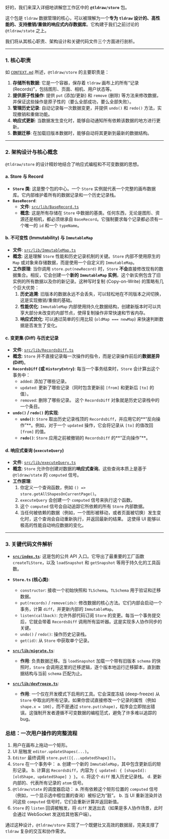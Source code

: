 好的，我们来深入详细地讲解您工作区中的 **`@tldraw/store`** 包。

这个包是 `tldraw` 数据管理的核心，可以被理解为一个**专为 `tldraw` 设计的、高性能的、支持撤销/重做的响应式内存数据库**。它构建于我们之前讨论的 `@tldraw/state` 之上。

我们将从其核心职责、架构设计和关键代码文件三个方面进行剖析。

---

### **1. 核心职责**

如 [`CONTEXT.md`](packages/store/CONTEXT.md) 所述，`@tldraw/store` 的主要职责是：

1.  **存储所有数据**: 它是一个容器，保存着 `tldraw` 画布上的所有“记录 (Records)”，包括图形、页面、相机、用户状态等。
2.  **提供原子性操作**: 提供 `put` (添加/更新) 和 `remove` (删除) 等方法来修改数据，并保证这些操作是原子性的（要么全部成功，要么全部失败）。
3.  **管理历史记录**: 自动记录每一次数据变更，并提供 `undo()` 和 `redo()` 方法，实现撤销和重做功能。
4.  **响应式更新**: 当数据发生变化时，能够自动通知所有依赖该数据的地方进行更新。
5.  **数据迁移**: 在加载旧版本数据时，能够自动将其更新到最新的数据结构。

---

### **2. 架构设计与核心概念**

`@tldraw/store` 的设计精妙地结合了响应式编程和不可变数据的思想。

#### **a. Store 与 Record**

- **`Store` 类**: 这是整个包的中心。一个 `Store` 实例就代表一个完整的画布数据库。它内部维护着所有的数据记录和一个历史记录栈。
- **`BaseRecord`**:
  - **文件**: [`src/lib/BaseRecord.ts`](packages/store/src/lib/BaseRecord.ts)
  - **概念**: 这是所有存储在 `Store` 中数据的基类。任何东西，无论是图形、资源还是相机，都必须继承自 `BaseRecord`。它强制要求每个记录都必须有一个唯一的 `id` 和一个 `typeName`。

#### **b. 不可变性 (Immutability) 与 `ImmutableMap`**

- **文件**: [`src/lib/ImmutableMap.ts`](packages/store/src/lib/ImmutableMap.ts)
- **概念**: 这是理解 `Store` 性能和历史记录机制的关键。`Store` 内部不使用原生的 `Map` 或对象来存储数据，而是使用一个自定义的 `ImmutableMap`。
- **工作原理**: 当你调用 `store.put(newRecord)` 时，`Store` **不会**直接修改现有的数据集合。相反，它会创建一个**新的 `ImmutableMap` 实例**，这个新实例包含了旧实例的所有数据以及你的新记录。这种写时复制 (Copy-on-Write) 的策略有几个巨大优势：
  1.  **历史追溯**: 旧版本的数据永远不会丢失，可以轻松地在不同版本之间切换，这是实现撤销/重做的基础。
  2.  **性能优化**: `ImmutableMap` 内部使用持久化数据结构，创建新版本时可以共享大部分未改变的内部节点，使得复制操作非常快速和节省内存。
  3.  **响应式优化**: 可以通过简单的引用比较 (`oldMap === newMap`) 来快速判断数据是否发生了变化。

#### **c. 变更集 (Diff) 与历史记录**

- **文件**: [`src/lib/RecordsDiff.ts`](packages/store/src/lib/RecordsDiff.ts)
- **概念**: `Store` 并不直接记录每一次操作的指令，而是记录操作前后的**数据差异 (Diff)**。
- **`RecordsDiff` (或 `HistoryEntry`)**: 每当一个事务结束时，`Store` 会计算出这个事务中：
  - `added`: 添加了哪些记录。
  - `updated`: 更新了哪些记录（同时包含更新前 `[from]` 和更新后 `[to]` 的值）。
  - `removed`: 删除了哪些记录。
    这个 `RecordsDiff` 对象就是历史记录栈中的一个条目。
- **`undo()` / `redo()` 的实现**:
  - **`undo()`**: `Store` 取出历史记录栈顶的 `RecordsDiff`，并应用它的**“反向操作”**。例如，对于一个 `updated` 操作，它会将记录从 `[to]` 的值改回 `[from]` 的值。
  - **`redo()`**: `Store` 应用之前被撤销的 `RecordsDiff` 的**“正向操作”**。

#### **d. 响应式查询 (`executeQuery`)**

- **文件**: [`src/lib/executeQuery.ts`](packages/store/src/lib/executeQuery.ts)
- **概念**: `Store` 允许你创建对数据的**响应式查询**。这些查询本质上是基于 `@tldraw/state` 的 `computed` 信号。
- **工作原理**:
  1.  你定义一个查询函数，例如 `() => store.getAllShapesOnCurrentPage()`。
  2.  `executeQuery` 会创建一个 `computed` 信号来执行这个函数。
  3.  这个 `computed` 信号会自动追踪它所依赖的所有 `Store` 内部数据。
  4.  当任何被依赖的数据（例如，一个图形被移动，或者页面被切换）发生变化时，这个查询会自动重新执行，并返回最新的结果。
      这使得 UI 能够以极高的性能自动响应数据的变化。

---

### **3. 关键代码文件解析**

- **[`src/index.ts`](packages/store/src/index.ts)**: 这是包的公共 API 入口。它导出了最重要的工厂函数 `createTLStore`，以及 `loadSnapshot` 和 `getSnapshot` 等用于持久化的工具函数。

- **`Store.ts` (核心类)**:

  - `constructor`: 接收一个初始快照和 `TLSchema`。`TLSchema` 用于验证和迁移数据。
  - `put(records)` / `remove(ids)`: 修改数据的核心方法。它们内部会启动一个事务，计算 `diff`，并更新内部的 `ImmutableMap`。
  - `listen(callback)`: 允许外部代码订阅 `Store` 的变更。每当一个事务提交后，它就会带着 `RecordsDiff` 调用所有监听器。这是实现多人协作同步的关键。
  - `undo()` / `redo()`: 操作历史记录栈。
  - `get(id)`: 从 `Store` 中获取单个记录。

- **[`src/lib/migrate.ts`](packages/store/src/lib/migrate.ts)**:

  - **作用**: 负责数据迁移。当 `loadSnapshot` 加载一个带有旧版本 `schema` 的快照时，`Store` 会调用这里的迁移逻辑，逐个版本地运行迁移脚本，直到数据结构与当前 `schema` 匹配为止。

- **[`src/lib/devFreeze.ts`](packages/store/src/lib/devFreeze.ts)**:
  - **作用**: 一个仅在开发模式下启用的工具。它会深度冻结 (deep-freeze) 从 `Store` 中取出的所有记录。如果你尝试直接修改一个记录的属性（例如 `shape.x = 100`），而不是通过 `store.put(shape)`，程序会立即抛出错误。这强制开发者遵循不可变数据的编程范式，避免了许多难以追踪的 bug。

### **总结：一次用户操作的完整流程**

1.  用户在画布上拖动一个矩形。
2.  UI 层触发 `editor.updateShapes(...)`。
3.  `Editor` 最终调用 `store.put([{...updatedShape}])`。
4.  `Store` 在一个事务中：
    a. 创建一个新的 `ImmutableMap`，其中包含更新后的矩形记录。
    b. 计算出 `RecordsDiff`，内容为 `{ updated: { [shapeId]: [oldShape, updatedShape] } }`。
    c. 将这个 `diff` 推入历史记录栈。
    d. 更新内部的、代表所有记录的 `atom` 信号。
5.  `@tldraw/state` 的调度器启动：
    a. 所有依赖这个矩形位置的 `computed` 信号（例如，一个显示选中框位置的查询）被标记为“脏”。
    b. 当 UI 重新渲染并访问这些 `computed` 信号时，它们会重新计算并返回新值。
6.  `Store` 的 `listen` 回调被触发，将 `diff` 发送出去（如果是多人协作场景，此时会通过 WebSocket 发送给其他客户端）。

通过这种设计，`@tldraw/store` 实现了一个既健壮又高效的数据层，完美支撑了 `tldraw` 复杂的交互和协作需求。
